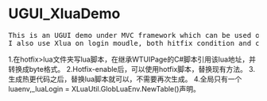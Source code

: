 # UGUI_XluaDemo
<pre>
This is an UGUI demo under MVC framework which can be used on production environment.
I also use Xlua on login moudle, both hitfix condition and common use.
</pre>
1.在hotfix>lua文件夹写lua脚本，在继承WTUIPage的C#脚本引用该lua地址，并转换成byte格式。
2.Hotfix-enable后，可以使用hotfix脚本，替换现有方法。
3.生成热更代码之后，替换lua脚本就可以，不需要再次生成。
4.全局只有一个luaenv,_luaLogin = XLuaUtil.GlobLuaEnv.NewTable()声明。
